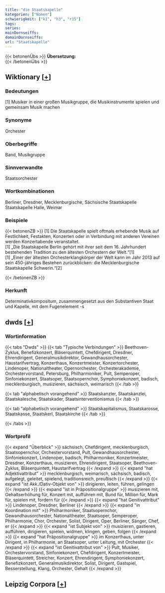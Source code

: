 ```yaml
---
title: "die Staatskapelle"
kategorien: ["Nomen"]
schwierigkeit: ["k1", "h3", "r15"]
tags:
series:
mainDornseiffs:
domainDornseiffs:
url: "Staatskapelle"
---
```


{{< betonenÜbs >}}
**Übersetzung:**  
{{< /betonenÜbs >}}

## Wiktionary [[+](https://de.wiktionary.org/wiki/Staatskapelle)]

### Bedeutungen
[1] Musiker in einer großen Musikgruppe, die Musikinstrumente spielen und gemeinsam Musik machen  

### Synonyme
Orchester  

### Oberbegriffe
Band, Musikgruppe  

### Sinnverwandte
Staatsorchester  

### Wortkombinationen
Berliner, Dresdner, Mecklenburgische, Sächsische Staatskapelle  
Staatskapelle Halle, Weimar  

### Beispiele
{{< betonenZB >}}
[1] Die Staatskapelle spielt oftmals erhebende Musik auf Festlichkeit, Festakten, Konzerten oder in Verbindung mit anderen Vereinen werden Konzertabende veranstaltet.  
[1] „Die Staatskapelle Berlin gehört mit ihrer seit dem 16. Jahrhundert bestehenden Tradition zu den ältesten Orchestern der Welt.“[1]  
[1] „Einer der ältesten Orchesterklangkörper der Welt kann im Jahr 2013 auf sein 450-jähriges Bestehen zurückblicken: die Mecklenburgische Staatskapelle Schwerin.“[2]  

{{< /betonenZB >}}
### Herkunft
Determinativkompositum, zusammengesetzt aus den Substantiven Staat und Kapelle, mit dem Fugenelement -s  



## dwds [[+](https://www.dwds.de/wb/Staatskapelle)]

### Wortinformation
{{< tabs "Dwds" >}}
{{< tab "Typische Verbindungen" >}}
Beethoven-Zyklus, Benefizkonzert, Bläserquintett, Chefdirigent, Dresdner, Ehrendirigent, Generalmusikdirektor, Gewandhausorchester, Haustarifvertrag, Konzerthaus, Konzertmeister, Konzertorchester, Lindenoper, Nationaltheater, Opernorchester, Orchesterakademie, Orchestervorstand, Petersburg, Philharmoniker, Pult, Semperoper, Sinfoniekonzert, Staatsoper, Staatsopernchor, Symphoniekonzert, badisch, mecklenburgisch, musizieren, sächsisch, weimarisch
{{< /tab >}}

{{< tab "alphabetisch vorangehend" >}}
Staatskanzler, Staatskanzlei, Staatskalesche, Staatskader, Staatsinterventionismus
{{< /tab >}}

{{< tab "alphabetisch vorangehend" >}}
Staatskapitalismus, Staatskarosse, Staatskasse, Staatskerl, Staatskirche
{{< /tab >}}

{{< /tabs >}}

### Wortprofil
{{< expand "Überblick" >}} sächsisch, Chefdirigent, mecklenburgisch, Staatsopernchor, Orchestervorstand, Pult, Gewandhausorchester, Sinfoniekonzert, Lindenoper, badisch, Philharmoniker, Konzertmeister, Dresdner, Konzerthaus, musizieren, Ehrendirigent, Staatsoper, Beethoven-Zyklus, Bläserquintett, Haustarifvertrag {{< /expand >}}
{{< expand "hat Adjektivattribut" >}} mecklenburgisch, weimarisch, sächsisch, badisch, aufgelegt, geleitet, spielend, traditionsreich, preußisch {{< /expand >}}
{{< expand "ist Akk./Dativ-Objekt von" >}} dirigieren, leiten, führen, gelingen {{< /expand >}}
{{< expand "ist in Präpositionalgruppe" >}} musizieren mit, Gehaltserhöhung für, Konzert mit, aufführen mit, Bund für, Million für, Mark für, spielen mit, fordern für {{< /expand >}}
{{< expand "hat Genitivattribut" >}} Lindenoper, Dresdner, Berliner {{< /expand >}}
{{< expand "in Koordination mit" >}} Philharmoniker, Staatsopernchor, Gewandhausorchester, Nationaltheater, Staatsoper, Semperoper, Philharmonie, Chor, Orchester, Solist, Dirigent, Oper, Berliner, Sänger, Chef, er {{< /expand >}}
{{< expand "ist Subjekt von" >}} musizieren, gastieren, aufführen, dirigieren, spielen, widmen, klingen, geben, folgen {{< /expand >}}
{{< expand "hat Präpositionalgruppe" >}} im Konzerthaus, unter Dirigent, in Philharmonie, an Staatsoper, unter Leitung, mit Orchester {{< /expand >}}
{{< expand "ist Genitivattribut von" >}} Pult, Musiker, Orchestervorstand, Sinfoniekonzert, Chefdirigent, Konzertmeister, Bläserquintett, Streicher, Konzert, Ehrendirigent, Symphoniekonzert, Benefizkonzert, Generalmusikdirektor, Solist, Dirigent, Gastspiel, Besserstellung, Klang, Orchester, Gehalt {{< /expand >}}

## Leipzig Corpora [[+](https://corpora.uni-leipzig.de/en/res?word=Staatskapelle&corpusId=deu_newscrawl-public_2018)]

